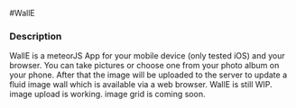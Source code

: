 #WallE

### Description

WallE is a meteorJS App for your mobile device (only tested iOS) and your browser. 
You can take pictures or choose one from your photo album on your phone. 
After that the image will be uploaded to the server to update a fluid image wall which is available via a web browser.
WallE is still WIP. image upload is working. image grid is coming soon.